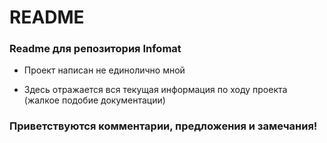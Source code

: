# README #

### Readme для репозитория Infomat ###

* Проект написан не единолично мной

* Здесь отражается вся текущая информация по ходу проекта (жалкое подобие документации)

### Приветствуются комментарии, предложения и замечания! ###
